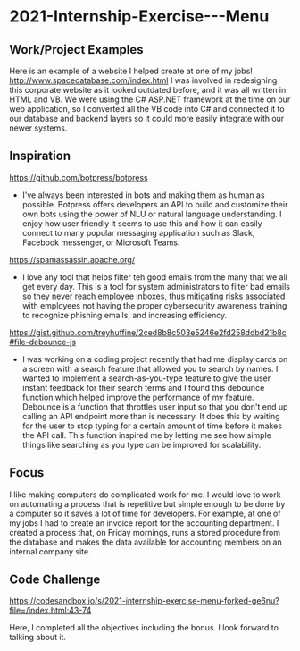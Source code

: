 # 2021-Internship-Exercise---Menu

## Work/Project Examples
Here is an example of a website I helped create at one of my jobs! http://www.spacedatabase.com/index.html
I was involved in redesigning this corporate website as it looked outdated before, and it was all written in HTML and VB. We were using the C# ASP.NET framework at the time on our web application, so I converted all the VB code into C# and connected it to our database and backend layers so it could more easily integrate with our newer systems.

## Inspiration
https://github.com/botpress/botpress
- I've always been interested in bots and making them as human as possible. Botpress offers developers an API to build and customize their own bots using the power of NLU or natural language understanding. I enjoy how user friendly it seems to use this and how it can easily connect to many popular messaging application such as Slack, Facebook messenger, or Microsoft Teams.

https://spamassassin.apache.org/
- I love any tool that helps filter teh good emails from the many that we all get every day. This is a tool for system administrators to filter bad emails so they never reach employee inboxes, thus mitigating risks associated with employees not having the proper cybersecurity awareness training to recognize phishing emails, and increasing efficiency.

https://gist.github.com/treyhuffine/2ced8b8c503e5246e2fd258ddbd21b8c#file-debounce-js
- I was working on a coding project recently that had me display cards on a screen with a search feature that allowed you to search by names. I wanted to implement a search-as-you-type feature to give the user instant feedback for their search terms and I found this debounce function which helped improve the performance of my feature. Debounce is a function that throttles user input so that you don't end up calling an API endpoint more than is necessary. It does this by waiting for the user to stop typing for a certain amount of time before it makes the API call. This function inspired me by letting me see how simple things like searching as you type can be improved for scalability.

## Focus
I like making computers do complicated work for me. I would love to work on automating a process that is repetitive but simple enough to be done by a computer so it saves a lot of time for developers. For example, at one of my jobs I had to create an invoice report for the accounting department. I created a process that, on Friday mornings, runs a stored procedure from the database and makes the data available for accounting members on an internal company site.

## Code Challenge

https://codesandbox.io/s/2021-internship-exercise-menu-forked-ge6nu?file=/index.html:43-74

Here, I completed all the objectives including the bonus. I look forward to talking about it.
